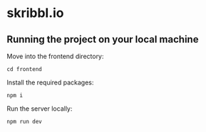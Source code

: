 # skribbl.io

## Running the project on your local machine

Move into the frontend directory:
```
cd frontend
```

Install the required packages:
```
npm i
```

Run the server locally:
```
npm run dev
```
